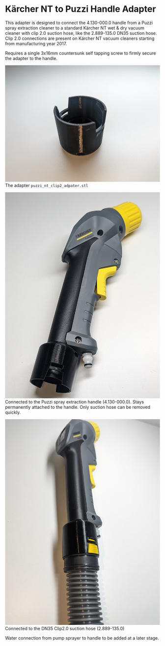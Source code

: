 Kärcher NT to Puzzi Handle Adapter
================
This adapter is designed to connect the 4.130-000.0 handle from a Puzzi spray extraction cleaner to a standard Kärcher NT wet & dry vacuum cleaner with clip 2.0 suction hose, like the 2.889-135.0 DN35 suction hose.
Clip 2.0 connections are present on Kärcher NT vacuum cleaners starting from manufacturing year 2017.

Requires a single 3x16mm countersunk self tapping screw to firmly secure the adapter to the handle.

![](images/puzzi_adapter1.jpg)
The adapter `puzzi_nt_clip2_adpater.stl`


![](images/puzzi_adapter2.jpg)
Connected to the Puzzi spray extraction handle (4.130-000.0). Stays permanently attached to the handle. Only suction hose can be removed quickly.


![](images/puzzi_adapter3.jpg)
Connected to the DN35 Clip2.0 suction hose (2.889-135.0)


Water connection from pump sprayer to handle to be added at a later stage.
